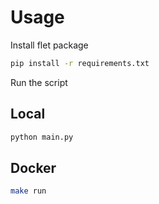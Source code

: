 # Usage

Install flet package

```bash
pip install -r requirements.txt
```

Run the script

## Local

```bash
python main.py
```

## Docker

```bash
make run
```

